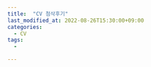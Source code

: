 ```yaml
---
title:  "CV 첨삭후기"
last_modified_at: 2022-08-26T15:30:00+09:00
categories:
  - CV
tags: 
  - 

---
```




